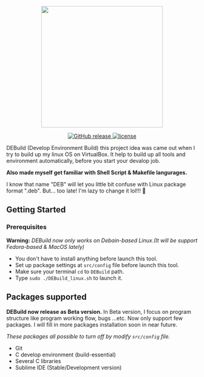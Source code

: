 <p align="center">
  <img width="320" src="https://github.com/rogerchan1226/DEBuild/blob/master/DEBuild_logo.png">
</p>
<p align="center">
<a href="https://github.com/rogerchan1226/DEBuild/releases">
<img src="https://img.shields.io/github/release/rogerchan1226/DEBuild" alt="GitHub release">
</a>
<a href="https://github.com/rogerchan1226/DEBuild/blob/master/LICENSE">
<img src="https://img.shields.io/github/license/mashape/apistatus.svg" alt="license">
</a>
</p>

DEBuild (Develop Environment Build) this project idea was came out when I try to build up my linux OS on VirtualBox. It help to build up all tools and environment automatically, before you start your devalop job.<br>

__Also made myself get familiar with Shell Script & Makefile langurages.__

I know that name "DEB" will let you little bit confuse with Linux package format ".deb". But... too late! I'm lazy to change it lol!!! 😬

## Getting Started

### Prerequisites

__Warning:__ _DEBuild now only works on Debain-based Linux.(It will be support Fedora-based & MacOS lately)_

* You don't have to install anything before launch this tool.
* Set up package settings at `src/config` file before launch this tool.
* Make sure your terminal `cd` to `DEBuild` path.
* Type `sudo ./DEBuild_linux.sh` to launch it.

## Packages supported

__DEBuild now release as Beta version.__
In Beta version, I focus on program structure like program working flow, bugs ...etc. Now only support few packages. I will fill in more packages installation soon in near future.

_These packages all possible to turn off by modify `src/config` file._
* Git
* C develop environment (build-essential)
* Several C libraries
* Sublime IDE (Stable/Development version)

